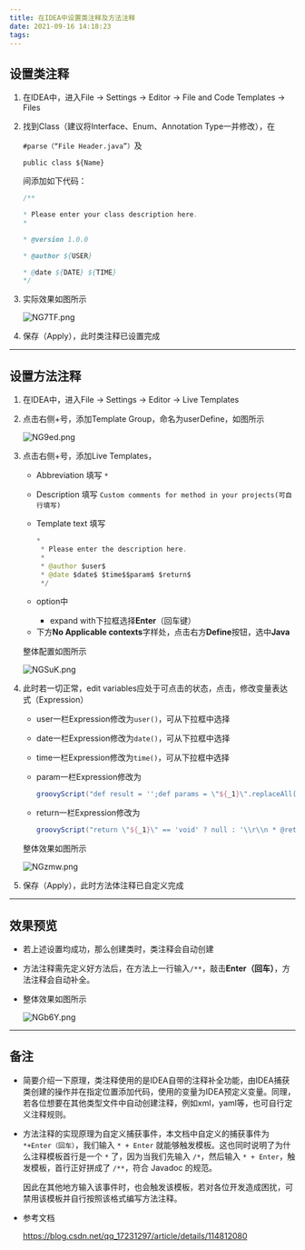 ```yaml
---
title: 在IDEA中设置类注释及方法注释
date: 2021-09-16 14:18:23
tags:
---
```

## 设置类注释

1. 在IDEA中，进入File -> Settings -> Editor -> File and Code Templates -> Files

2. 找到Class（建议将Interface、Enum、Annotation Type一并修改），在

   `#parse（“File Header.java”）`及

   `public class ${Name}`

   间添加如下代码：

   ```java
   /**
   
   * Please enter your class description here.
   *
   
   * @version 1.0.0
   
   * @author ${USER}
   
   * @date ${DATE} ${TIME}
   */
   ```

3. 实际效果如图所示

   ![NG7TF.png](https://e.im5i.com/2021/07/20/NG7TF.png)

4. 保存（Apply），此时类注释已设置完成

------

## 设置方法注释

1. 在IDEA中，进入File -> Settings -> Editor -> Live Templates

2. 点击右侧+号，添加Template Group，命名为userDefine，如图所示

   ![NG9ed.png](https://e.im5i.com/2021/07/20/NG9ed.png)

3. 点击右侧+号，添加Live Templates，

   - Abbreviation 填写 `*`

   - Description 填写 `Custom comments for method in your projects(可自行填写)`

   - Template text 填写

     ```java
     *
      * Please enter the description here.
      *
      * @author $user$
      * @date $date$ $time$$param$ $return$
      */
     ```

   - option中
     
     - expand with下拉框选择**Enter**（回车键）

   * 下方**No Applicable contexts**字样处，点击右方**Define**按钮，选中**Java**

   整体配置如图所示

   ![NGSuK.png](https://e.im5i.com/2021/07/20/NGSuK.png)

4. 此时若一切正常，edit variables应处于可点击的状态，点击，修改变量表达式（Expression）

   - user一栏Expression修改为`user()`，可从下拉框中选择

   - date一栏Expression修改为`date()`，可从下拉框中选择

   - time一栏Expression修改为`time()`，可从下拉框中选择

   - param一栏Expression修改为

     ```groovy
     groovyScript("def result = '';def params = \"${_1}\".replaceAll('[\\\\[|\\\\]|\\\\s]', '').split(',').toList(); for(i = 0; i < params.size(); i++) {if(params[i] != '')result+='* @param ' + params[i] + ((i < params.size() - 1) ? '\\r\\n ' : '')}; return result == '' ? null : '\\r\\n ' + result", methodParameters()) 
     ```

     

   - return一栏Expression修改为

     ```groovy
     groovyScript("return \"${_1}\" == 'void' ? null : '\\r\\n * @return ' + \"${_1}\"", methodReturnType()) 
     ```

   整体效果如图所示

   ![NGzmw.png](https://e.im5i.com/2021/07/20/NGzmw.png)

5. 保存（Apply），此时方法体注释已自定义完成



------

## 效果预览

- 若上述设置均成功，那么创建类时，类注释会自动创建

- 方法注释需先定义好方法后，在方法上一行输入`/**`，敲击**Enter（回车）**，方法注释会自动补全。

- 整体效果如图所示

  ![NGb6Y.png](https://e.im5i.com/2021/07/20/NGb6Y.png)



--------

## 备注

- 简要介绍一下原理，类注释使用的是IDEA自带的注释补全功能，由IDEA捕获类创建的操作并在指定位置添加代码，使用的变量为IDEA预定义变量。同理，若各位想要在其他类型文件中自动创建注释，例如xml，yaml等，也可自行定义注释规则。

- 方法注释的实现原理为自定义捕获事件，本文档中自定义的捕获事件为`*+Enter（回车）`，我们输入 `* + Enter` 就能够触发模板。这也同时说明了为什么注释模板首行是一个 `*` 了，因为当我们先输入 `/*`，然后输入 `* + Enter`，触发模板，首行正好拼成了 `/**`，符合 Javadoc 的规范。

  因此在其他地方输入该事件时，也会触发该模板，若对各位开发造成困扰，可禁用该模板并自行按照该格式编写方法注释。

- 参考文档

  https://blog.csdn.net/qq_17231297/article/details/114812080